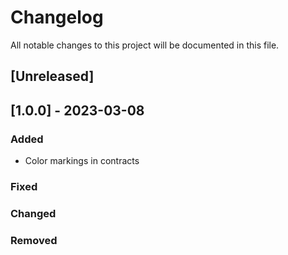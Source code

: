 # Changelog

All notable changes to this project will be documented in this file.

## [Unreleased]

## [1.0.0] - 2023-03-08

### Added

- Color markings in contracts

### Fixed

### Changed

### Removed